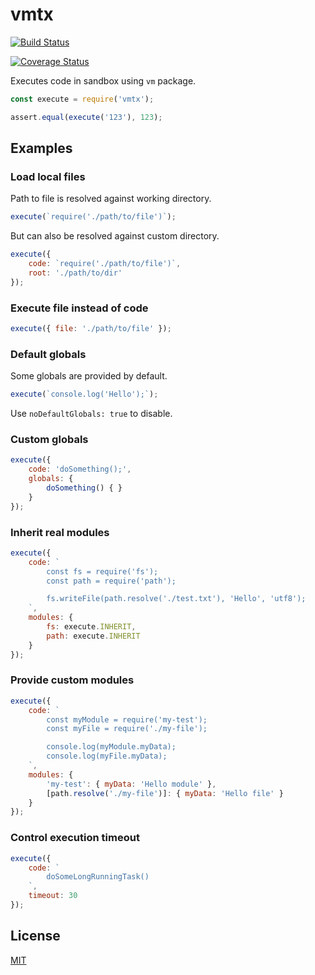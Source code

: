 # vmtx

[![Build Status](https://travis-ci.org/DmitryBogomolov/vmtx.svg?branch=master)](https://travis-ci.org/DmitryBogomolov/vmtx)

[![Coverage Status](https://coveralls.io/repos/github/DmitryBogomolov/vmtx/badge.svg?branch=master)](https://coveralls.io/github/DmitryBogomolov/vmtx?branch=master)

Executes code in sandbox using `vm` package.

```javascript
const execute = require('vmtx');

assert.equal(execute('123'), 123);
```

## Examples

### Load local files

Path to file is resolved against working directory.

```javascript
execute(`require('./path/to/file')`);
```

But can also be resolved against custom directory.

```javascript
execute({
    code: `require('./path/to/file')`,
    root: './path/to/dir'
});
```

### Execute file instead of code

```javascript
execute({ file: './path/to/file' });
```

### Default globals

Some globals are provided by default.

```javascript
execute(`console.log('Hello');`);
```

Use `noDefaultGlobals: true` to disable.

### Custom globals

```javascript
execute({
    code: 'doSomething();',
    globals: {
        doSomething() { }
    }
});
```

### Inherit real modules

```javascript
execute({
    code: `
        const fs = require('fs');
        const path = require('path');

        fs.writeFile(path.resolve('./test.txt'), 'Hello', 'utf8');
    `,
    modules: {
        fs: execute.INHERIT,
        path: execute.INHERIT
    }
});
```

### Provide custom modules

```javascript
execute({
    code: `
        const myModule = require('my-test');
        const myFile = require('./my-file');

        console.log(myModule.myData);
        console.log(myFile.myData);
    `,
    modules: {
        'my-test': { myData: 'Hello module' },
        [path.resolve('./my-file')]: { myData: 'Hello file' }
    }
});
```

### Control execution timeout

```javascript
execute({
    code: `
        doSomeLongRunningTask()
    `,
    timeout: 30
});
```

## License

  [MIT](LICENSE)
